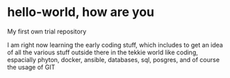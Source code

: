 # hello-world, how are you
My first own trial repository

I am right now learning the early coding stuff, which includes to get an idea of all the various stuff outside there in the tekkie world like coding, espacially phyton, docker, ansible, databases, sql, posgres, and of course the usage of GIT
